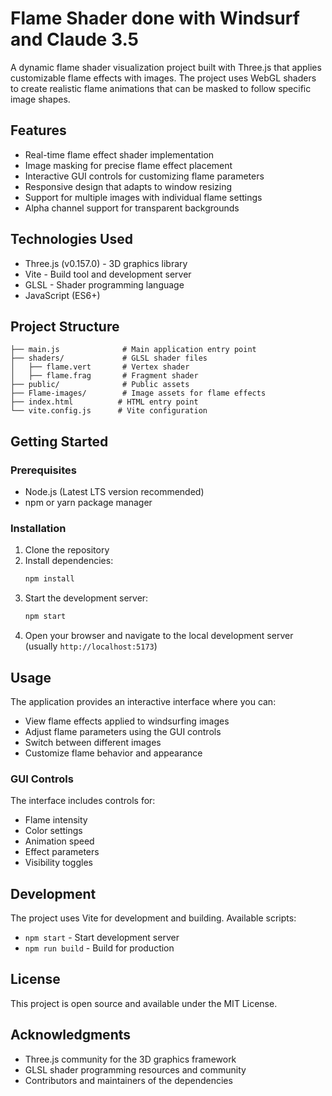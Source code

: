 # Flame Shader done with Windsurf and Claude 3.5

A dynamic flame shader visualization project built with Three.js that applies customizable flame effects with images. The project uses WebGL shaders to create realistic flame animations that can be masked to follow specific image shapes.

## Features

- Real-time flame effect shader implementation
- Image masking for precise flame effect placement
- Interactive GUI controls for customizing flame parameters
- Responsive design that adapts to window resizing
- Support for multiple images with individual flame settings
- Alpha channel support for transparent backgrounds

## Technologies Used

- Three.js (v0.157.0) - 3D graphics library
- Vite - Build tool and development server
- GLSL - Shader programming language
- JavaScript (ES6+)

## Project Structure

```
├── main.js              # Main application entry point
├── shaders/             # GLSL shader files
│   ├── flame.vert       # Vertex shader
│   ├── flame.frag       # Fragment shader
├── public/              # Public assets
├── Flame-images/        # Image assets for flame effects
├── index.html          # HTML entry point
└── vite.config.js      # Vite configuration
```

## Getting Started

### Prerequisites

- Node.js (Latest LTS version recommended)
- npm or yarn package manager

### Installation

1. Clone the repository
2. Install dependencies:
   ```bash
   npm install
   ```
3. Start the development server:
   ```bash
   npm start
   ```
4. Open your browser and navigate to the local development server (usually `http://localhost:5173`)

## Usage

The application provides an interactive interface where you can:
- View flame effects applied to windsurfing images
- Adjust flame parameters using the GUI controls
- Switch between different images
- Customize flame behavior and appearance

### GUI Controls

The interface includes controls for:
- Flame intensity
- Color settings
- Animation speed
- Effect parameters
- Visibility toggles

## Development

The project uses Vite for development and building. Available scripts:

- `npm start` - Start development server
- `npm run build` - Build for production

## License

This project is open source and available under the MIT License.

## Acknowledgments

- Three.js community for the 3D graphics framework
- GLSL shader programming resources and community
- Contributors and maintainers of the dependencies 